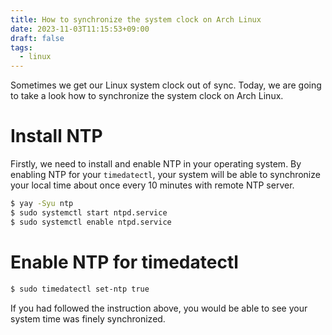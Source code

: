 ```yaml
---
title: How to synchronize the system clock on Arch Linux
date: 2023-11-03T11:15:53+09:00
draft: false
tags:
  - linux
---
```

Sometimes we get our Linux system clock out of sync. Today, we are going to take a look how to synchronize the system clock on Arch Linux.
<!--more-->
# Install NTP
Firstly, we need to install and enable NTP in your operating system. By enabling NTP for your `timedatectl`, your system will be able to synchronize your local time about once every 10 minutes with remote NTP server.
```zsh
$ yay -Syu ntp
$ sudo systemctl start ntpd.service
$ sudo systemctl enable ntpd.service
```

# Enable NTP for timedatectl
```zsh
$ sudo timedatectl set-ntp true
```

If you had followed the instruction above, you would be able to see your system time was finely synchronized.